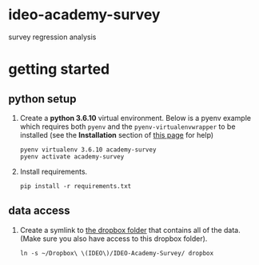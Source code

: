 # ideo-academy-survey
survey regression analysis

# getting started

## python setup
1. Create a **python 3.6.10** virtual environment. Below is a pyenv example which requires both `pyenv` and the `pyenv-virtualenvwrapper` to be installed (see the **Installation** section of [this page](https://gist.github.com/eliangcs/43a51f5c95dd9b848ddc) for help)
    ```
    pyenv virtualenv 3.6.10 academy-survey
    pyenv activate academy-survey
    ```

1. Install requirements.
    ```
    pip install -r requirements.txt
    ```

## data access
1. Create a symlink to [the dropbox folder](https://www.dropbox.com/home/IDEO-Academy-Survey) that contains all of the data. (Make sure you also have access to this dropbox folder). 
   ```
   ln -s ~/Dropbox\ \(IDEO\)/IDEO-Academy-Survey/ dropbox
   ```
